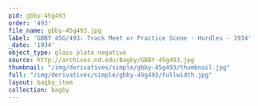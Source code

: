 ```yaml
---
pid: gbby-45g493
order: '493'
file_name: gbby-45g493.jpg
label: 'GBBY 45G/493: Track Meet or Practice Scene - Hurdles - 1934'
_date: '1934'
object_type: glass plate negative
source: http://archives.nd.edu/Bagby/GBBY-45g493.jpg
thumbnail: "/img/derivatives/simple/gbby-45g493/thumbnail.jpg"
full: "/img/derivatives/simple/gbby-45g493/fullwidth.jpg"
layout: bagby_item
collection: bagby
---
```


